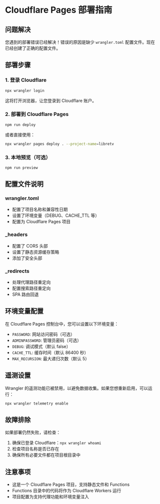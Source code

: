 # Cloudflare Pages 部署指南

## 问题解决

您遇到的部署错误已经解决！错误的原因是缺少 `wrangler.toml` 配置文件。现在已经创建了正确的配置文件。

## 部署步骤

### 1. 登录 Cloudflare

```bash
npx wrangler login
```

这将打开浏览器，让您登录到 Cloudflare 账户。

### 2. 部署到 Cloudflare Pages

```bash
npm run deploy
```

或者直接使用：

```bash
npx wrangler pages deploy . --project-name=libretv
```

### 3. 本地预览（可选）

```bash
npm run preview
```

## 配置文件说明

### wrangler.toml
- 配置了项目名称和兼容性日期
- 设置了环境变量（DEBUG、CACHE_TTL 等）
- 配置为 Cloudflare Pages 项目

### _headers
- 配置了 CORS 头部
- 设置了静态资源缓存策略
- 添加了安全头部

### _redirects
- 处理代理路径重定向
- 配置搜索路径重定向
- SPA 路由回退

## 环境变量配置

在 Cloudflare Pages 控制台中，您可以设置以下环境变量：

- `PASSWORD`: 网站访问密码（可选）
- `ADMINPASSWORD`: 管理员密码（可选）
- `DEBUG`: 调试模式（默认 false）
- `CACHE_TTL`: 缓存时间（默认 86400 秒）
- `MAX_RECURSION`: 最大递归次数（默认 5）

## 遥测设置

Wrangler 的遥测功能已被禁用，以避免数据收集。如果您想重新启用，可以运行：

```bash
npx wrangler telemetry enable
```

## 故障排除

如果部署仍然失败，请检查：

1. 确保已登录 Cloudflare：`npx wrangler whoami`
2. 检查项目名称是否已存在
3. 确保所有必要文件都在项目根目录中

## 注意事项

- 这是一个 Cloudflare Pages 项目，支持静态文件和 Functions
- Functions 目录中的代码将作为 Cloudflare Workers 运行
- 项目配置为支持代理功能和环境变量注入